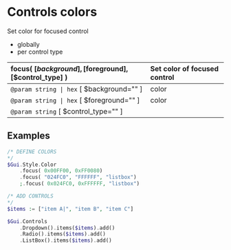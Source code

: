 # Controls colors  
Set color for focused control  
* globally  
* per control type  

| __focus__( [$background], [$foreground], [$control_type] )    |Set color of focused control    |  
|:---    |:---    |  
|`@param string \| hex` [ $background="" ]    |color    |  
|`@param string \| hex` [ $foreground="" ]    |color    |  
|`@param string` [ $control_type="" ]    |    |  
##  

## Examples  

``` php  
/* DEFINE COLORS  */  $Gui.Style.Color      .focus( 0x00FF00, 0xFF0080)      .focus( "024FC0", "FFFFFF", "listbox")      ;.focus( 0x024FC0, 0xFFFFFF, "listbox")  /* ADD CONTROLS  */  $items := ["item A|", "item B", "item C"]  $Gui.Controls      .Dropdown().items($items).add()      .Radio().items($items).add()      .ListBox().items($items).add()  
```  